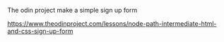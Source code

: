 
The odin project make a simple sign up form


https://www.theodinproject.com/lessons/node-path-intermediate-html-and-css-sign-up-form
